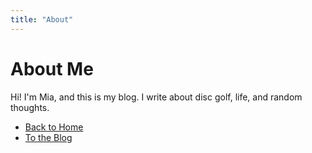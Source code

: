 ```yaml
---
title: "About"
---
```


# About Me

Hi! I'm Mia, and this is my blog. I write about disc golf, life, and random thoughts.

- [Back to Home](index.md)
- [To the Blog](blog.md)